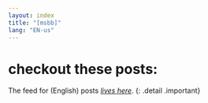 ```yaml
---
layout: index
title: "[msbb]"
lang: "EN-us"
---
```


# checkout these posts:

The feed for (English) posts [*lives here*](/feed/EN-us.xml).
{: .detail .important}
